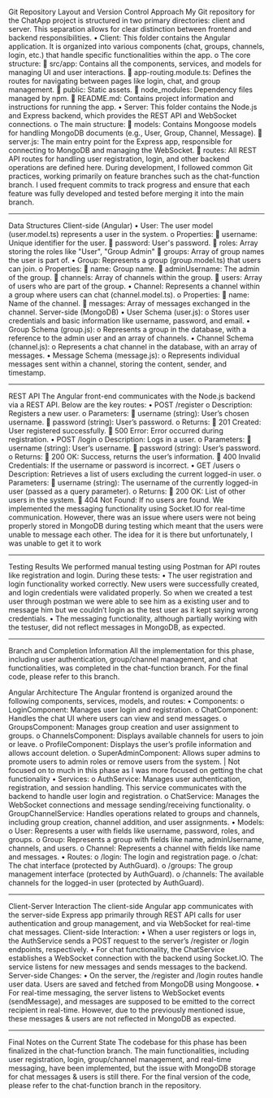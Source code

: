 Git Repository Layout and Version Control Approach
My Git repository for the ChatApp project is structured in two primary directories: client and server. This separation allows for clear distinction between frontend and backend responsibilities.
•	Client: This folder contains the Angular application. It is organized into various components (chat, groups, channels, login, etc.) that handle specific functionalities within the app.
o	The core structure:
	src/app: Contains all the components, services, and models for managing UI and user interactions.
	app-routing.module.ts: Defines the routes for navigating between pages like login, chat, and group management.
	public: Static assets.
	node_modules: Dependency files managed by npm.
	README.md: Contains project information and instructions for running the app.
•	Server: This folder contains the Node.js and Express backend, which provides the REST API and WebSocket connections.
o	The main structure:
	models: Contains Mongoose models for handling MongoDB documents (e.g., User, Group, Channel, Message).
	server.js: The main entry point for the Express app, responsible for connecting to MongoDB and managing the WebSocket.
	routes: All REST API routes for handling user registration, login, and other backend operations are defined here.
During development, I followed common Git practices, working primarily on feature branches such as the chat-function branch. I used frequent commits to track progress and ensure that each feature was fully developed and tested before merging it into the main branch.
________________________________________
Data Structures
Client-side (Angular)
•	User: The user model (user.model.ts) represents a user in the system.
o	Properties:
	username: Unique identifier for the user.
	password: User's password.
	roles: Array storing the roles like "User", "Group Admin"
	groups: Array of group names the user is part of.
•	Group: Represents a group (group.model.ts) that users can join.
o	Properties:
	name: Group name.
	adminUsername: The admin of the group.
	channels: Array of channels within the group.
	users: Array of users who are part of the group.
•	Channel: Represents a channel within a group where users can chat (channel.model.ts).
o	Properties:
	name: Name of the channel.
	messages: Array of messages exchanged in the channel.
Server-side (MongoDB)
•	User Schema (user.js):
o	Stores user credentials and basic information like username, password, and email.
•	Group Schema (group.js):
o	Represents a group in the database, with a reference to the admin user and an array of channels.
•	Channel Schema (channel.js):
o	Represents a chat channel in the database, with an array of messages.
•	Message Schema (message.js):
o	Represents individual messages sent within a channel, storing the content, sender, and timestamp.
________________________________________
REST API
The Angular front-end communicates with the Node.js backend via a REST API. Below are the key routes:
•	POST /register
o	Description: Registers a new user.
o	Parameters:
	username (string): User’s chosen username.
	password (string): User’s password.
o	Returns:
	201 Created: User registered successfully.
	500 Error: Error occurred during registration.
•	POST /login
o	Description: Logs in a user.
o	Parameters:
	username (string): User’s username.
	password (string): User’s password.
o	Returns:
	200 OK: Success, returns the user’s information.
	400 Invalid Credentials: If the username or password is incorrect.
•	GET /users
o	Description: Retrieves a list of users excluding the current logged-in user.
o	Parameters:
	username (string): The username of the currently logged-in user (passed as a query parameter).
o	Returns:
	200 OK: List of other users in the system.
	404 Not Found: If no users are found.
We implemented the messaging functionality using Socket.IO for real-time communication. However, there was an issue where users were not being properly stored in MongoDB during testing which meant that the users were unable to message each other. The idea for it is there but unfortunately, I was unable to get it to work
________________________________________
Testing Results
We performed manual testing using Postman for API routes like registration and login. During these tests:
•	The user registration and login functionality worked correctly. New users were successfully created, and login credentials were validated properly. So when we created a test user through postman we were able to see him as a existing user and to message him but we couldn’t login as the test user as it kept saying wrong credentials.
•	The messaging functionality, although partially working with the testuser, did not reflect messages in MongoDB, as expected. 
________________________________________
Branch and Completion Information
All the implementation for this phase, including user authentication, group/channel management, and chat functionalities, was completed in the chat-function branch. For the final code, please refer to this branch.

Angular Architecture
The Angular frontend is organized around the following components, services, models, and routes:
•	Components:
o	LoginComponent: Manages user login and registration.
o	ChatComponent: Handles the chat UI where users can view and send messages.
o	GroupsComponent: Manages group creation and user assignment to groups.
o	ChannelsComponent: Displays available channels for users to join or leave.
o	ProfileComponent: Displays the user’s profile information and allows account deletion.
o	SuperAdminComponent: Allows super admins to promote users to admin roles or remove users from the system. | Not focused on to much in this phase as I was more focused on getting the chat functionality 
•	Services:
o	AuthService: Manages user authentication, registration, and session handling. This service communicates with the backend to handle user login and registration.
o	ChatService: Manages the WebSocket connections and message sending/receiving functionality.
o	GroupChannelService: Handles operations related to groups and channels, including group creation, channel addition, and user assignments.
•	Models:
o	User: Represents a user with fields like username, password, roles, and groups.
o	Group: Represents a group with fields like name, adminUsername, channels, and users.
o	Channel: Represents a channel with fields like name and messages.
•	Routes:
o	/login: The login and registration page.
o	/chat: The chat interface (protected by AuthGuard).
o	/groups: The group management interface (protected by AuthGuard).
o	/channels: The available channels for the logged-in user (protected by AuthGuard).
________________________________________
Client-Server Interaction
The client-side Angular app communicates with the server-side Express app primarily through REST API calls for user authentication and group management, and via WebSocket for real-time chat messages.
Client-side Interaction:
•	When a user registers or logs in, the AuthService sends a POST request to the server’s /register or /login endpoints, respectively.
•	For chat functionality, the ChatService establishes a WebSocket connection with the backend using Socket.IO. The service listens for new messages and sends messages to the backend.
Server-side Changes:
•	On the server, the /register and /login routes handle user data. Users are saved and fetched from MongoDB using Mongoose.
•	For real-time messaging, the server listens to WebSocket events (sendMessage), and messages are supposed to be emitted to the correct recipient in real-time. However, due to the previously mentioned issue, these messages & users are not reflected in MongoDB as expected.
________________________________________
Final Notes on the Current State
The codebase for this phase has been finalized in the chat-function branch. The main functionalities, including user registration, login, group/channel management, and real-time messaging, have been implemented, but the issue with MongoDB storage for chat messages & users is still there. For the final version of the code, please refer to the chat-function branch in the repository.

